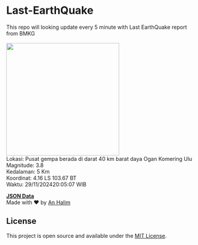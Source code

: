 # Last-EarthQuake
This repo will looking update every 5 minute with Last EarthQuake report from BMKG
<br>
<br>
<img src="https://static.bmkg.go.id/20241129200507.mmi.jpg" width="300"/>
<br>
Lokasi: Pusat gempa berada di darat 40 km barat daya Ogan Komering Ulu <br>
Magnitude: 3.8 <br>
Kedalaman: 5 Km <br>
Koordinat: 4.16 LS 103.67 BT <br>
Waktu: 29/11/202420:05:07 WIB <br>

<a href="./data/data.json">**JSON Data**</a>
<br>
Made with ❤️ by <a href="https://github.com/an-halim">An Halim</a>
## License

This project is open source and available under the [MIT License](LICENSE).
